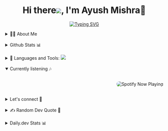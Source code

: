 <h1 align="center"> Hi there<img src="https://raw.githubusercontent.com/MartinHeinz/MartinHeinz/master/wave.gif" width="25px">, I'm Ayush Mishra💙 </h1>

<div align="center">

[![Typing SVG](https://readme-typing-svg.herokuapp.com?&color=2484FF&size=32&lines=Passionate+Developer💙;Innovative+Thinker⭐;Lover+Of+Coding+Problems🎯;Constantly+Learning⚡&font=Pacifico&center=true&height=50&width=600&vCenter=true)](https://github.com/Heir-of-God)

</div>

<details>

<summary>
    🙋‍♂️ About Me
</summary>  <br>

🔭 I’m currently working on: Front - End Stacks like >> React, JavaScript, CSS, HTML5, Git, BootStrap, REST API, Linux Basics, Functional Programming,

👯 I’m looking to collaborate in Front - End related Projects for more insights

💬 Ask me about: JS, HTML5, CSS, JS, ReactJS, etc,

📫 How to reach me: Social stubs are given in the profile description,

⚡ Fun fact: I'm still single & looking forward for the deep love of programming & tech stacks😁🌝😇

📫 You can reach me with **[Linktree <img src='https://uxwing.com/wp-content/themes/uxwing/download/brands-and-social-media/linktree-logo-icon.png' alt='linktree' width="40" height="40"/>](https://linktr.ee/_itsmeayu_97)**
  
</details>

<br>

<details>

<summary>Github Stats 📊</summary>
  
| <a href="https://github.com/anuraghazra/github-readme-stats"><img align="center" src="https://github-readme-stats.vercel.app/api?username=Ayush-97techyboy&show_icons=true&include_all_commits=true&theme=vue&hide_border=true" alt="Ayush's github stats" /></a> | <a href="https://github.com/anuraghazra/github-readme-stats"><img align="center" src="https://github-readme-stats.vercel.app/api/top-langs/?username=Ayush-97techyboy&layout=compact&theme=vue&hide_border=true" /></a> |
| ------------- | ------------- | 
</details>

<br>

<details>
  <summary>🚀 Languages and Tools: <img src = "https://media2.giphy.com/media/QssGEmpkyEOhBCb7e1/giphy.gif?cid=ecf05e47a0n3gi1bfqntqmob8g9aid1oyj2wr3ds3mg700bl&rid=giphy.gif" width=20></summary>


<div align="center"> 
    
### Languages (and how good I know them):
| JS | --HTML-- | C | <br>
|:-:|:-:|:-:|:-:|:-:| <br>
| 10/10 | 10/10 | 7/10 |

|  <img src="https://github.com/devicons/devicon/blob/master/icons/javascript/javascript-plain.svg" title="JS"  alt="JS" width="55" height="55"/> |  <img src="https://github.com/devicons/devicon/blob/master/icons/html5/html5-original-wordmark.svg" title="HTML"  alt="HTML" width="55" height="55"/> | <img src="https://github.com/devicons/devicon/blob/master/icons/c/c-plain.svg" title="C"  alt="C" width="55" height="55"/>
  
<br>
<br>

### Frameworks and Libraries (React):

| React | --Vue.js-- | Three.js | Next.js | Nuxt.js |<br>
|:-:|:-:|:-:|:-:|:-:|:-:|:-:|:-:|:-:|:-:|:-:|:-:|:-:|:-:|:-:| <br>
|  <img src="https://github.com/devicons/devicon/blob/master/icons/react/react-original-wordmark.svg"  alt="React" width="55" height="55"/>|  <img src="https://github.com/devicons/devicon/blob/master/icons/vuejs/vuejs-original-wordmark.svg" title="Vuejs"  alt="vuejs" width="55" height="55"/>|  <img src="https://miro.medium.com/v2/resize:fit:724/1*6s_Dkfeldg35ySmAp0tPkQ.png" title="threejs" alt="threejs" width="55" height="55"/>|  <img src="https://github.com/devicons/devicon/blob/master/icons/nextjs/nextjs-line.svg" title="NextJS" alt="NextJS" width="55" height="55"/>|  <img src="https://github.com/devicons/devicon/blob/master/icons/nuxtjs/nuxtjs-original-wordmark.svg" title="NuxtJS" alt="NusxtJS" width="55" height="55"/>| 

<br>

### Tools, Software and Technologies:

| Github | Git | Markdown | VS Code | Json | <br>
|:-:|:-:|:-:|:-:|:-:|:-:|:-:|:-:|:-:|:-:|:-:|:-:|:-:|:-:|:-:| <br>
| <img src="https://github.com/devicons/devicon/blob/master/icons/github/github-original-wordmark.svg" title="github" alt="github" width="55" height="55"/>| <img src="https://github.com/devicons/devicon/blob/master/icons/git/git-original-wordmark.svg" title="Git" alt="Git" width="55" height="55"/>| <img src="https://github.com/devicons/devicon/blob/master/icons/markdown/markdown-original.svg" title="Markdown" alt="Markdown" width="55" height="55"/>| <img src="https://upload.wikimedia.org/wikipedia/commons/9/9a/Visual_Studio_Code_1.35_icon.svg" title="VSC" alt="VSC" width="55" height="55"/>|  <img src="https://cdn-icons-png.flaticon.com/512/136/136443.png" title="Json" alt="Json" width="55" height="55"/>|

</details>
</div>
<br>

<details open>

  <summary>Currently listening 🎶</summary>  <br>

<!-- <a  href="https://spotify-github-profile.kittinanx.com/api/view?uid=31ofvezyg4fpe3czkc3bwuy3q35q&redirect=true">
  <img src="https://spotify-github-profile.kittinanx.com/api/view?uid=31ofvezyg4fpe3czkc3bwuy3q35q&cover_image=true&theme=default&show_offline=false&background_color=121212&interchange=true&bar_color_cover=true" width="150" />
</a> -->


<div style="display: flex; justify-content: space-between; gap: 12px;">
  <!-- Song Info -->
  <div style="color: white;">
     <a href="https://spotify-github-profile.kittinanx.com/api/view?uid=31ofvezyg4fpe3czkc3bwuy3q35q&redirect=true" target="_blank"></a>
  </div>

  <!-- Cover Image -->
  
  <img 
      src="https://spotify-github-profile.kittinanx.com/api/view?uid=31ofvezyg4fpe3czkc3bwuy3q35q&cover_image=true&theme=novatorem&show_offline=false&background_color=121212&interchange=true&bar_color_cover=true" 
      width="250" 
      alt="Spotify Now Playing"
      style="border-radius: 8px;"
    />
</div>


</details>

<br>
<details>
  <summary>Let's connect 🤝</summary>
  
  | <a align="center" href="https://twitter.com/me_ayushm_99"><img align="center" width="20" src="https://cdn.cdnlogo.com/logos/t/96/twitter-icon.svg"> @me_ayushm_99</a> | <a align="center" href="https://www.linkedin.com/in/ayushmishra28/"><img align="center" width="20" src="https://static.cdnlogo.com/logos/l/66/linkedin-icon.svg">Ayush Mishra</a> |
 </details>

 <br>
 <details>
  <summary>✍️ Random Dev Quote 🧬</summary>
  
  | [![Readme Quotes](https://quotes-github-readme.vercel.app/api?type=horizontal&theme=dracula)](https://github.com/piyushsuthar/github-readme-quotes) |
  
  </details>
  
<br>
<details>
  <summary>Daily.dev Stats 📊</summary>  <br>
    
<a href="https://app.daily.dev/techbrewry"><img src="https://api.daily.dev/devcards/v2/YH9CsNW5oaFQpTmBJ1P31.png?r=2ef&type=default" width="356" alt="Ayush Mishra's Dev Card"/></a>
</details>

